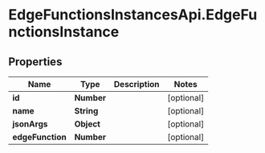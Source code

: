 # EdgeFunctionsInstancesApi.EdgeFunctionsInstance

## Properties

Name | Type | Description | Notes
------------ | ------------- | ------------- | -------------
**id** | **Number** |  | [optional] 
**name** | **String** |  | [optional] 
**jsonArgs** | **Object** |  | [optional] 
**edgeFunction** | **Number** |  | [optional] 


